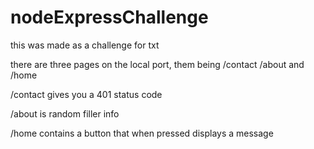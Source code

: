 # nodeExpressChallenge
this was made as a challenge for txt

there are three pages on the local port, them being /contact /about and /home

/contact gives you a 401 status code

/about is random filler info

/home contains a button that when pressed displays a message
